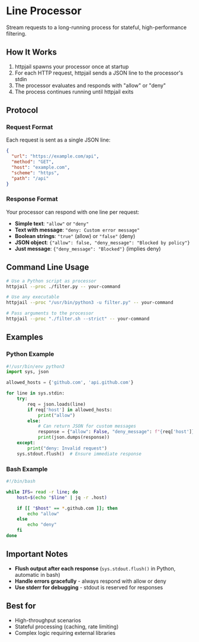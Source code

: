 # Line Processor

Stream requests to a long-running process for stateful, high-performance filtering.

## How It Works

1. httpjail spawns your processor once at startup
2. For each HTTP request, httpjail sends a JSON line to the processor's stdin
3. The processor evaluates and responds with "allow" or "deny"
4. The process continues running until httpjail exits

## Protocol

### Request Format

Each request is sent as a single JSON line:

```json
{
  "url": "https://example.com/api",
  "method": "GET",
  "host": "example.com",
  "scheme": "https",
  "path": "/api"
}
```

### Response Format

Your processor can respond with one line per request:

- **Simple text**: `"allow"` or `"deny"`
- **Text with message**: `"deny: Custom error message"`
- **Boolean strings**: `"true"` (allow) or `"false"` (deny)
- **JSON object**: `{"allow": false, "deny_message": "Blocked by policy"}`
- **Just message**: `{"deny_message": "Blocked"}` (implies deny)

## Command Line Usage

```bash
# Use a Python script as processor
httpjail --proc ./filter.py -- your-command

# Use any executable
httpjail --proc "/usr/bin/python3 -u filter.py" -- your-command

# Pass arguments to the processor
httpjail --proc "./filter.sh --strict" -- your-command
```

## Examples

### Python Example

```python
#!/usr/bin/env python3
import sys, json

allowed_hosts = {'github.com', 'api.github.com'}

for line in sys.stdin:
    try:
        req = json.loads(line)
        if req['host'] in allowed_hosts:
            print("allow")
        else:
            # Can return JSON for custom messages
            response = {"allow": False, "deny_message": f"{req['host']} not allowed"}
            print(json.dumps(response))
    except:
        print("deny: Invalid request")
    sys.stdout.flush()  # Ensure immediate response
```

### Bash Example

```bash
#!/bin/bash

while IFS= read -r line; do
    host=$(echo "$line" | jq -r .host)

    if [[ "$host" == *.github.com ]]; then
        echo "allow"
    else
        echo "deny"
    fi
done
```

## Important Notes

- **Flush output after each response** (`sys.stdout.flush()` in Python, automatic in bash)
- **Handle errors gracefully** - always respond with allow or deny
- **Use stderr for debugging** - stdout is reserved for responses

## Best for

- High-throughput scenarios
- Stateful processing (caching, rate limiting)
- Complex logic requiring external libraries
